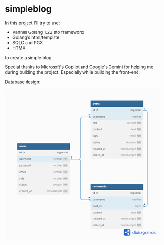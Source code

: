 # simpleblog

In this project I'll try to use:
- Vannila Golang 1.22 (no framework)
- Golang's html/template 
- SQLC and PGX
- HTMX 

to create a simple blog

Special thanks to Microsoft's Copilot and Google's Gemini for helping me during building the project. Especially while building the front-end. 

Database design:

![image info](./pictures/simple_blog.png)
